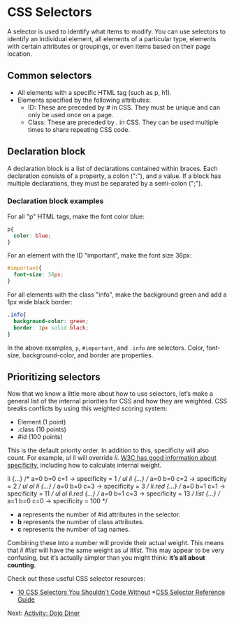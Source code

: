 # CSS Selectors

A selector is used to identify what items to modify. You can use selectors to identify an individual element, all elements of a particular type, elements with certain attributes or groupings, or even items based on their page location.

## Common selectors

* All elements with a specific HTML tag (such as p, h1).
* Elements specified by the following attributes:
  * ID: These are preceded by *#* in CSS. They must be unique and can only be used once on a page.
  * Class: These are preceded by *.* in CSS. They can be used multiple times to share repeating CSS code.

## Declaration block

A declaration block is a list of declarations contained within braces. Each declaration consists of a property, a colon (":"), and a value. If a block has multiple declarations, they must be separated by a semi-colon (";").

### Declaration block examples

For all "p" HTML tags, make the font color blue:

``` css
p{
  color: blue;
}
```

For an element with the ID "important", make the font size 36px:

``` css
#important{
  font-size: 36px;
}
```

For all elements with the class "info", make the background green and add a 1px wide black border:

``` css
.info{
  background-color: green;
  border: 1px solid black;
}
```

In the above examples, ```p```, ```#important```, and ```.info``` are selectors. Color, font-size, background-color, and border are properties.

## Prioritizing selectors

Now that we know a little more about how to use selectors, let’s make a general list of the internal priorities for CSS and how they are weighted. CSS breaks conflicts by using this weighted scoring system:

* Element (1 point)
* .class (10 points)
* #id (100 points)

This is the default priority order. In addition to this, specificity will also count. For example, *ul li* will override *li*. [W3C has good information about specificity](https://www.w3schools.com/css/css_specificity.asp), including how to calculate internal weight.

li            {...}  /* a=0 b=0 c=1 -> specificity =   1 */
ul li         {...}  /* a=0 b=0 c=2 -> specificity =   2 */
ul ol li      {...}  /* a=0 b=0 c=3 -> specificity =   3 */
li.red        {...}  /* a=0 b=1 c=1 -> specificity =  11 */
ul ol li.red  {...}  /* a=0 b=1 c=3 -> specificity =  13 */
 list         {...}  /* a=1 b=0 c=0 -> specificity = 100 */

* **a** represents the number of #id attributes in the selector.
* **b** represents the number of class attributes.
* **c** represents the number of tag names.

Combining these into a number will provide their actual weight. This means that *li #list* will have the same weight as *ul #list*. This may appear to be very confusing, but it’s actually simpler than you might think: **it’s all about counting**.

Check out these useful CSS selector resources:

* [10 CSS Selectors You Shouldn't Code Without](http://www.webdesignerdepot.com/2013/08/10-css-selectors-you-shouldnt-code-without/)
*[CSS Selector Reference Guide](http://www.w3schools.com/cssref/css_selectors.asp)


Next: [Activity: Dojo Diner](./dojo-diner.md)
